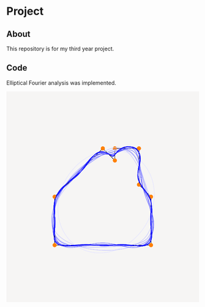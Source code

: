 # Project

## About

This repository is for my third year project.

## Code

Elliptical Fourier analysis was implemented.

![screenshot](https://raw.githubusercontent.com/ThatChapThere/uni-project/master/images/Mon11Mar24_004.png)
